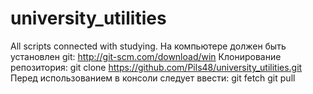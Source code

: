 # university_utilities
All scripts connected with studying.
На компьютере должен быть установлен git:
http://git-scm.com/download/win
Клонирование репозитория:
git clone https://github.com/Pils48/university_utilities.git
Перед использованием в консоли следует ввести:
git fetch
git pull

